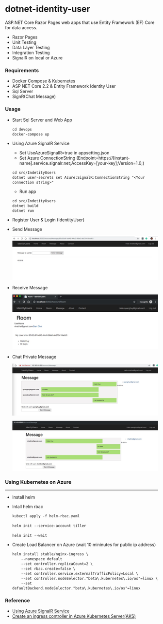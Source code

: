 # dotnet-identity-user
ASP.NET Core Razor Pages web apps that use Entity Framework (EF) Core for data access.
+ Razor Pages
+ Unit Testing
+ Data Layer Testing
+ Integration Testing
+ SignalR on local or Azure

### Requirements
+ Docker Compose & Kubernetes
+ ASP NET Core 2.2 & Entity Framework Identity User
+ Sql Server
+ SignR(Chat Message)

### Usage
+ Start Sql Server and Web App
    ```
    cd devops
    docker-compose up
    ```

+ Using Azure SignalR Service
    - Set UseAzureSignalR=true in appsetting.json
    - Set Azure ConnectionString (Endpoint=https://[instant-name].service.signalr.net;AccessKey=[your-key];Version=1.0;)
    ```
    cd src/IndetityUsers
    dotnet user-secrets set Azure:SignalR:ConnectionString "<Your connection string>"
    ```

    - Run app
    ```
    cd src/IndetityUsers
    dotnet build
    dotnet run
    ```

+ Register User & Login (IdentityUser)

+ Send Message

    ![Send Message](./imgs/send-msg.jpg)


+ Receive Message

    ![Receive Message](./imgs/room-receive-msg.jpg)

+ Chat Private Message

    ![Send Message](./imgs/Message_1.jpg)

    ![Receive Message](./imgs/Message_2.jpg)


### Using Kubernetes on Azure
------------------------------
+ Install helm
+ Intall helm rbac
    ```
    kubectl apply -f helm-rbac.yaml

    helm init --service-account tiller

    helm init --wait
    ```

+ Create Load Balancer on Azure (wait 10 mininutes for public ip address)
    ```
    helm install stable/nginx-ingress \
        --namespace default
        --set controller.replicaCount=2 \
        --set rbac.create=false \
        --set controller.service.externalTrafficPolicy=Local \
        --set controller.nodeSelector."beta\.kubernetes\.io/os"=linux \
        --set defaultBackend.nodeSelector."beta\.kubernetes\.io/os"=linux
    ```


### Reference
+ [Using Azure SignalR Service](https://docs.microsoft.com/en-us/azure/azure-signalr/signalr-quickstart-dotnet-core)
+ [Create an ingress controller in Azure Kubernetes Server(AKS)](https://docs.microsoft.com/en-us/azure/aks/ingress-basic)